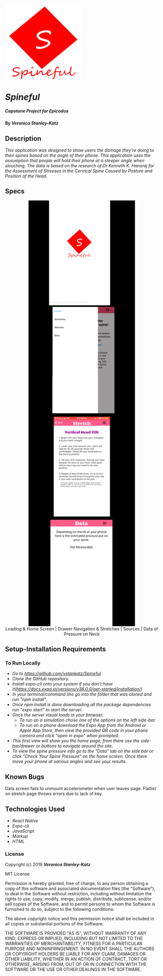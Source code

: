 <img align="center" width="250" height="250" src="./assets/icon.png">

# _Spineful_

##### _Capstone Project for Epicodus_

#### By _**Veronica Stanley-Katz**_

## Description

_This application was designed to show users the damage they're doing to their spines based on the angle of their phone. This application uses the assumption that people will hold their phone at a steeper angle when slouching. The data is based on the research of Dr Kenneth K. Hansraj for the Assessment of Streeses in the Cervical Spine Caused by Posture and Position of the Head._

## Specs

<p align='center'>
<img align="center" width="350" height="350" src="./assets/images/loading.GIF"> <img align="center" width="350" height="350" src="./assets/images/stretches.GIF"> <img align="center" width="350" height="350" src="./assets/images/source.GIF"> <img align="center" width="350" height="350" src="./assets/images/dataGif.GIF"> 
<br> Loading & Home Screen   |   Drawer Navigation & Stretches    |  Sources | Data of Pressure on Neck
</p>


<!-- |Specs|Input|Output|
|-|-|-|
|The program should allow a user to view the estimated weight pressured on their spine given specific phone angles.| Accelerometer Z < -.27, y < 0 | 27 lbs |
|The program should allow a user to access stretch information.| Navi: Stretches |List of Stretches| -->

## Setup-Installation Requirements

### To Run Locally
* _Go to https://github.com/vstankatz/Spineful_
* _Clone the GitHub repository._
* _Install expo-cli onto your system if you don't have it(https://docs.expo.io/versions/v36.0.0/get-started/installation/)_
* _In your terminal/command line go into the folder that was cloned and run "npm install"._
* _Once npm install is done downloading all the package dependencies run "expo start" to start the server._
* _Once the server visual loads in your browser:_
    * _To run on a simulation chose one of the options on the left side-bar_
    * _To run on a phone download the Expo App from the Android or Apple App Store, then view the provided QR code in your phone camera and click "open in expo" when prompted._
* _This first view will show you the home page, from there use the side-bar/drawer or buttons to navigate around the site._
* _To view the spine pressure info go to the "Data" tab on the side bar or click "Check Your Spine Pressure" on the home screen. Once there move your phone at various angles and see your results._

## Known Bugs
Data screen fails to unmount accelerometer when user leaves page. Flatlist on stretch page throws errors due to lack of key.

## Technologies Used
* _React Native_
* _Expo-cli_
* _JavaScript_
* _Markup_
* _HTML_


### License

Copyright (c) 2019 **_Veronica Stanley-Katz_**

MIT License

Permission is hereby granted, free of charge, to any person obtaining a copy
of this software and associated documentation files (the "Software"), to deal
in the Software without restriction, including without limitation the rights
to use, copy, modify, merge, publish, distribute, sublicense, and/or sell
copies of the Software, and to permit persons to whom the Software is
furnished to do so, subject to the following conditions:

The above copyright notice and this permission notice shall be included in all
copies or substantial portions of the Software.

THE SOFTWARE IS PROVIDED "AS IS", WITHOUT WARRANTY OF ANY KIND, EXPRESS OR
IMPLIED, INCLUDING BUT NOT LIMITED TO THE WARRANTIES OF MERCHANTABILITY,
FITNESS FOR A PARTICULAR PURPOSE AND NONINFRINGEMENT. IN NO EVENT SHALL THE
AUTHORS OR COPYRIGHT HOLDERS BE LIABLE FOR ANY CLAIM, DAMAGES OR OTHER
LIABILITY, WHETHER IN AN ACTION OF CONTRACT, TORT OR OTHERWISE, ARISING FROM,
OUT OF OR IN CONNECTION WITH THE SOFTWARE OR THE USE OR OTHER DEALINGS IN THE
SOFTWARE.
